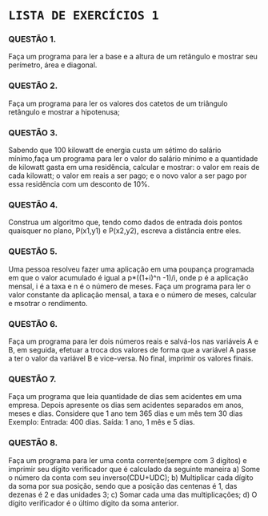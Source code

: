 # **`LISTA DE EXERCÍCIOS 1`** 

### QUESTÃO 1.
Faça um programa para ler a base e a altura de um retângulo e mostrar seu perímetro, área e diagonal.

### QUESTÃO 2.
Faça um programa para ler os valores dos catetos de um triângulo retângulo e mostrar a hipotenusa;

### QUESTÃO 3.
Sabendo que 100 kilowatt de energia custa um sétimo do salário mínimo,faça um programa para ler o valor do salário mínimo e a quantidade de kilowatt gasta
em uma residência, calcular e mostrar: o valor em reais de cada kilowatt; o valor em reais a ser pago;
e o novo valor a ser pago por essa residência com um desconto de 10%.

### QUESTÃO 4.
Construa um algoritmo que, tendo como dados de entrada dois pontos quaisquer no plano, P(x1,y1) e P(x2,y2), escreva a distância entre eles.

### QUESTÃO 5.
Uma pessoa resolveu fazer uma aplicação em uma poupança programada em que o valor acumulado é igual a p*((1+i)^n -1)/i, onde p é a aplicação mensal,
i é a taxa e n é o número de meses. Faça um programa para ler o valor constante da aplicação mensal, a taxa e o número de meses, calcular e msotrar o rendimento.

### QUESTÃO 6.
Faça um programa para ler dois números reais e salvá-los nas variáveis A e B, em seguida, efetuar a troca dos valores de forma que a variável A passe a ter o valor da variável B e vice-versa. No final, imprimir os valores finais.

### QUESTÃO 7.
Faça um programa que leia quantidade de dias sem acidentes em uma empresa. Depois apresente os dias sem acidentes separados em anos, meses e dias. Considere que 1 ano tem 365 dias e um mês tem 30 dias
Exemplo:
Entrada: 400 dias. Saída: 1 ano, 1 mês e 5 dias.

### QUESTÃO 8.
Faça um programa para ler uma conta corrente(sempre com 3 digítos) e imprimir seu dígito verificador que é calculado da seguinte maneira
  a) Some o número da conta com seu inverso(CDU+UDC);
  b) Multiplicar cada dígito da soma por sua posição, sendo que a posição das centenas é 1, das dezenas é 2 e das unidades 3;
  c) Somar cada uma das multiplicações;
  d) O dígito verificador é o último dígito da soma anterior. 

